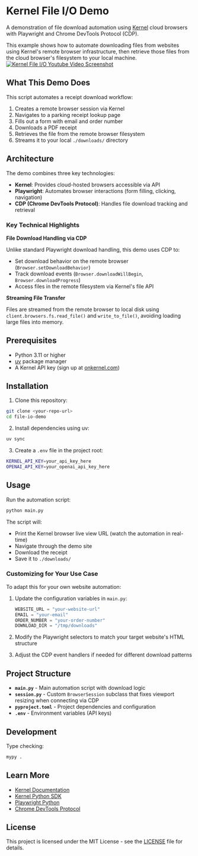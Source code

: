 # Kernel File I/O Demo

A demonstration of file download automation using [Kernel](https://onkernel.com) cloud browsers with Playwright and Chrome DevTools Protocol (CDP).

This example shows how to automate downloading files from websites using Kernel's remote browser infrastructure, then retrieve those files from the cloud browser's filesystem to your local machine.
[![Kernel File I/O Youtube Video Screenshot](https://github.com/user-attachments/assets/44e168e6-5392-4002-85fc-59618684b92b)](https://www.youtube.com/watch?v=zJWSa-Eqbfs)

## What This Demo Does

This script automates a receipt download workflow:

1. Creates a remote browser session via Kernel
2. Navigates to a parking receipt lookup page
3. Fills out a form with email and order number
4. Downloads a PDF receipt
5. Retrieves the file from the remote browser filesystem
6. Streams it to your local `./downloads/` directory

## Architecture

The demo combines three key technologies:

- **Kernel**: Provides cloud-hosted browsers accessible via API
- **Playwright**: Automates browser interactions (form filling, clicking, navigation)
- **CDP (Chrome DevTools Protocol)**: Handles file download tracking and retrieval

### Key Technical Highlights

**File Download Handling via CDP**

Unlike standard Playwright download handling, this demo uses CDP to:
- Set download behavior on the remote browser (`Browser.setDownloadBehavior`)
- Track download events (`Browser.downloadWillBegin`, `Browser.downloadProgress`)
- Access files in the remote filesystem via Kernel's file API

**Streaming File Transfer**

Files are streamed from the remote browser to local disk using `client.browsers.fs.read_file()` and `write_to_file()`, avoiding loading large files into memory.

## Prerequisites

- Python 3.11 or higher
- [uv](https://docs.astral.sh/uv/) package manager
- A Kernel API key (sign up at [onkernel.com](https://onkernel.com))

## Installation

1. Clone this repository:
```bash
git clone <your-repo-url>
cd file-io-demo
```

2. Install dependencies using uv:
```bash
uv sync
```

3. Create a `.env` file in the project root:
```bash
KERNEL_API_KEY=your_api_key_here
OPENAI_API_KEY=your_openai_api_key_here
```

## Usage

Run the automation script:

```bash
python main.py
```

The script will:
- Print the Kernel browser live view URL (watch the automation in real-time)
- Navigate through the demo site
- Download the receipt
- Save it to `./downloads/`

### Customizing for Your Use Case

To adapt this for your own website automation:

1. Update the configuration variables in `main.py`:
   ```python
   WEBSITE_URL = "your-website-url"
   EMAIL = "your-email"
   ORDER_NUMBER = "your-order-number"
   DOWNLOAD_DIR = "/tmp/downloads"
   ```

2. Modify the Playwright selectors to match your target website's HTML structure

3. Adjust the CDP event handlers if needed for different download patterns

## Project Structure

- **`main.py`** - Main automation script with download logic
- **`session.py`** - Custom `BrowserSession` subclass that fixes viewport resizing when connecting via CDP
- **`pyproject.toml`** - Project dependencies and configuration
- **`.env`** - Environment variables (API keys)

## Development

Type checking:
```bash
mypy .
```

## Learn More

- [Kernel Documentation](https://docs.onkernel.com)
- [Kernel Python SDK](https://github.com/onkernel/kernel-python-sdk)
- [Playwright Python](https://playwright.dev/python/)
- [Chrome DevTools Protocol](https://chromedevtools.github.io/devtools-protocol/)

## License

This project is licensed under the MIT License - see the [LICENSE](LICENSE) file for details.
